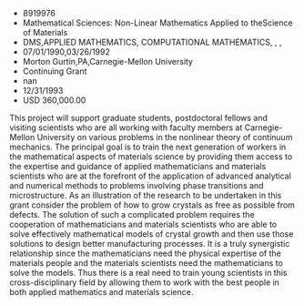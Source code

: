 
* 8919976
* Mathematical Sciences: Non-Linear Mathematics Applied to theScience of Materials
* DMS,APPLIED MATHEMATICS, COMPUTATIONAL MATHEMATICS, , , 
* 07/01/1990,03/26/1992
* Morton Gurtin,PA,Carnegie-Mellon University
* Continuing Grant
* nan
* 12/31/1993
* USD 360,000.00

This project will support graduate students, postdoctoral fellows and visiting
scientists who are all working with faculty members at Carnegie-Mellon
University on various problems in the nonlinear theory of continuum mechanics.
The principal goal is to train the next generation of workers in the
mathematical aspects of materials science by providing them access to the
expertise and guidance of applied mathematicians and materials scientists who
are at the forefront of the application of advanced analytical and numerical
methods to problems involving phase transitions and microstructure. As an
illustration of the research to be undertaken in this grant consider the problem
of how to grow crystals as free as possible from defects. The solution of such a
complicated problem requires the cooperation of mathematicians and materials
scientists who are able to solve effectively mathematical models of crystal
growth and then use those solutions to design better manufacturing processes. It
is a truly synergistic relationship since the mathematicians need the physical
expertise of the materials people and the materials scientists need the
mathematicians to solve the models. Thus there is a real need to train young
scientists in this cross-disciplinary field by allowing them to work with the
best people in both applied mathematics and materials science.
